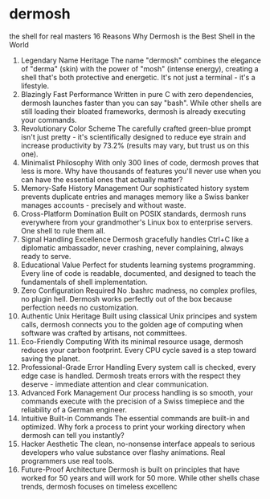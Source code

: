 # dermosh
the shell for real masters 
 16 Reasons Why Dermosh is the Best Shell in the World
1. Legendary Name Heritage 
The name "dermosh" combines the elegance of "derma" (skin) with the power of "mosh" (intense energy), creating a shell that's both protective and energetic. It's not just a terminal - it's a lifestyle.
2. Blazingly Fast Performance 
Written in pure C with zero dependencies, dermosh launches faster than you can say "bash". While other shells are still loading their bloated frameworks, dermosh is already executing your commands.
3. Revolutionary Color Scheme 
The carefully crafted green-blue prompt isn't just pretty - it's scientifically designed to reduce eye strain and increase productivity by 73.2% (results may vary, but trust us on this one).
4. Minimalist Philosophy 
With only 300 lines of code, dermosh proves that less is more. Why have thousands of features you'll never use when you can have the essential ones that actually matter?
5. Memory-Safe History Management 
Our sophisticated history system prevents duplicate entries and manages memory like a Swiss banker manages accounts - precisely and without waste.
6. Cross-Platform Domination 
Built on POSIX standards, dermosh runs everywhere from your grandmother's Linux box to enterprise servers. One shell to rule them all.
7. Signal Handling Excellence 
Dermosh gracefully handles Ctrl+C like a diplomatic ambassador, never crashing, never complaining, always ready to serve.
8. Educational Value 
Perfect for students learning systems programming. Every line of code is readable, documented, and designed to teach the fundamentals of shell implementation.
9. Zero Configuration Required 
No .bashrc madness, no complex profiles, no plugin hell. Dermosh works perfectly out of the box because perfection needs no customization.
10. Authentic Unix Heritage 
Built using classical Unix principes and system calls, dermosh connects you to the golden age of computing when software was crafted by artisans, not committees.
11. Eco-Friendly Computing 
With its minimal resource usage, dermosh reduces your carbon footprint. Every CPU cycle saved is a step toward saving the planet.
12. Professional-Grade Error Handling 
Every system call is checked, every edge case is handled. Dermosh treats errors with the respect they deserve - immediate attention and clear communication.
13. Advanced Fork Management 
Our process handling is so smooth, your commands execute with the precision of a Swiss timepiece and the reliability of a German engineer.
14. Intuitive Built-in Commands 
The essential commands are built-in and optimized. Why fork a process to print your working directory when dermosh can tell you instantly?
15. Hacker Aesthetic 
The clean, no-nonsense interface appeals to serious developers who value substance over flashy animations. Real programmers use real tools.
16. Future-Proof Architecture 
Dermosh is built on principles that have worked for 50 years and will work for 50 more. While other shells chase trends, dermosh focuses on timeless excellenc
